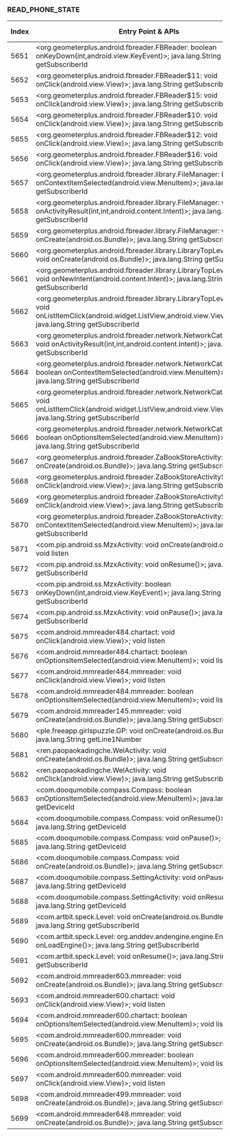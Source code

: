 ### READ_PHONE_STATE
| Index | Entry Point & APIs | Screen shot | Resource id | Label |
| ------------- | ------------- | ------------- |-------------|-------------|
| 5651 | <org.geometerplus.android.fbreader.FBReader: boolean onKeyDown(int,android.view.KeyEvent)>; java.lang.String getSubscriberId | ![](D:\COSMOS\output\py\Drebin\VirusShare_Android_20130506\VirusShare_ec98ce98f0ad1f53a44d11ff99e41a21\org.geometerplus.android.fbreader.FBReader.png) |  | |
| 5652 | <org.geometerplus.android.fbreader.FBReader$11: void onClick(android.view.View)>; java.lang.String getSubscriberId | ![](D:\COSMOS\output\py\Drebin\VirusShare_Android_20130506\VirusShare_ec98ce98f0ad1f53a44d11ff99e41a21\org.geometerplus.android.fbreader.FBReader.png) |  | |
| 5653 | <org.geometerplus.android.fbreader.FBReader$15: void onClick(android.view.View)>; java.lang.String getSubscriberId | ![](D:\COSMOS\output\py\Drebin\VirusShare_Android_20130506\VirusShare_ec98ce98f0ad1f53a44d11ff99e41a21\org.geometerplus.android.fbreader.FBReader.png) |  | |
| 5654 | <org.geometerplus.android.fbreader.FBReader$10: void onClick(android.view.View)>; java.lang.String getSubscriberId | ![](D:\COSMOS\output\py\Drebin\VirusShare_Android_20130506\VirusShare_ec98ce98f0ad1f53a44d11ff99e41a21\org.geometerplus.android.fbreader.FBReader.png) |  | |
| 5655 | <org.geometerplus.android.fbreader.FBReader$12: void onClick(android.view.View)>; java.lang.String getSubscriberId | ![](D:\COSMOS\output\py\Drebin\VirusShare_Android_20130506\VirusShare_ec98ce98f0ad1f53a44d11ff99e41a21\org.geometerplus.android.fbreader.FBReader.png) |  | |
| 5656 | <org.geometerplus.android.fbreader.FBReader$16: void onClick(android.view.View)>; java.lang.String getSubscriberId | ![](D:\COSMOS\output\py\Drebin\VirusShare_Android_20130506\VirusShare_ec98ce98f0ad1f53a44d11ff99e41a21\org.geometerplus.android.fbreader.FBReader.png) |  | |
| 5657 | <org.geometerplus.android.fbreader.library.FileManager: boolean onContextItemSelected(android.view.MenuItem)>; java.lang.String getSubscriberId | ![](D:\COSMOS\output\py\Drebin\VirusShare_Android_20130506\VirusShare_ec98ce98f0ad1f53a44d11ff99e41a21\org.geometerplus.android.fbreader.library.FileManager.png) |  | |
| 5658 | <org.geometerplus.android.fbreader.library.FileManager: void onActivityResult(int,int,android.content.Intent)>; java.lang.String getSubscriberId | ![](D:\COSMOS\output\py\Drebin\VirusShare_Android_20130506\VirusShare_ec98ce98f0ad1f53a44d11ff99e41a21\org.geometerplus.android.fbreader.library.FileManager.png) |  | |
| 5659 | <org.geometerplus.android.fbreader.library.FileManager: void onCreate(android.os.Bundle)>; java.lang.String getSubscriberId | ![](D:\COSMOS\output\py\Drebin\VirusShare_Android_20130506\VirusShare_ec98ce98f0ad1f53a44d11ff99e41a21\org.geometerplus.android.fbreader.library.FileManager.png) |  | |
| 5660 | <org.geometerplus.android.fbreader.library.LibraryTopLevelActivity: void onCreate(android.os.Bundle)>; java.lang.String getSubscriberId | ![](D:\COSMOS\output\py\Drebin\VirusShare_Android_20130506\VirusShare_ec98ce98f0ad1f53a44d11ff99e41a21\org.geometerplus.android.fbreader.library.LibraryTopLevelActivity.png) |  | |
| 5661 | <org.geometerplus.android.fbreader.library.LibraryTopLevelActivity: void onNewIntent(android.content.Intent)>; java.lang.String getSubscriberId | ![](D:\COSMOS\output\py\Drebin\VirusShare_Android_20130506\VirusShare_ec98ce98f0ad1f53a44d11ff99e41a21\org.geometerplus.android.fbreader.library.LibraryTopLevelActivity.png) |  | |
| 5662 | <org.geometerplus.android.fbreader.library.LibraryTopLevelActivity: void onListItemClick(android.widget.ListView,android.view.View,int,long)>; java.lang.String getSubscriberId | ![](D:\COSMOS\output\py\Drebin\VirusShare_Android_20130506\VirusShare_ec98ce98f0ad1f53a44d11ff99e41a21\org.geometerplus.android.fbreader.library.LibraryTopLevelActivity.png) |  | |
| 5663 | <org.geometerplus.android.fbreader.network.NetworkCatalogActivity: void onActivityResult(int,int,android.content.Intent)>; java.lang.String getSubscriberId | ![](D:\COSMOS\output\py\Drebin\VirusShare_Android_20130506\VirusShare_ec98ce98f0ad1f53a44d11ff99e41a21\org.geometerplus.android.fbreader.network.NetworkCatalogActivity.png) |  | |
| 5664 | <org.geometerplus.android.fbreader.network.NetworkCatalogActivity: boolean onContextItemSelected(android.view.MenuItem)>; java.lang.String getSubscriberId | ![](D:\COSMOS\output\py\Drebin\VirusShare_Android_20130506\VirusShare_ec98ce98f0ad1f53a44d11ff99e41a21\org.geometerplus.android.fbreader.network.NetworkCatalogActivity.png) |  | |
| 5665 | <org.geometerplus.android.fbreader.network.NetworkCatalogActivity: void onListItemClick(android.widget.ListView,android.view.View,int,long)>; java.lang.String getSubscriberId | ![](D:\COSMOS\output\py\Drebin\VirusShare_Android_20130506\VirusShare_ec98ce98f0ad1f53a44d11ff99e41a21\org.geometerplus.android.fbreader.network.NetworkCatalogActivity.png) |  | |
| 5666 | <org.geometerplus.android.fbreader.network.NetworkCatalogActivity: boolean onOptionsItemSelected(android.view.MenuItem)>; java.lang.String getSubscriberId | ![](D:\COSMOS\output\py\Drebin\VirusShare_Android_20130506\VirusShare_ec98ce98f0ad1f53a44d11ff99e41a21\org.geometerplus.android.fbreader.network.NetworkCatalogActivity.png) |  | |
| 5667 | <org.geometerplus.android.fbreader.ZaBookStoreActivity: void onCreate(android.os.Bundle)>; java.lang.String getSubscriberId | ![](D:\COSMOS\output\py\Drebin\VirusShare_Android_20130506\VirusShare_ec98ce98f0ad1f53a44d11ff99e41a21\org.geometerplus.android.fbreader.ZaBookStoreActivity.png) |  | |
| 5668 | <org.geometerplus.android.fbreader.ZaBookStoreActivity$3: void onClick(android.view.View)>; java.lang.String getSubscriberId | ![](D:\COSMOS\output\py\Drebin\VirusShare_Android_20130506\VirusShare_ec98ce98f0ad1f53a44d11ff99e41a21\org.geometerplus.android.fbreader.ZaBookStoreActivity.png) |  | |
| 5669 | <org.geometerplus.android.fbreader.ZaBookStoreActivity$2: void onClick(android.view.View)>; java.lang.String getSubscriberId | ![](D:\COSMOS\output\py\Drebin\VirusShare_Android_20130506\VirusShare_ec98ce98f0ad1f53a44d11ff99e41a21\org.geometerplus.android.fbreader.ZaBookStoreActivity.png) |  | |
| 5670 | <org.geometerplus.android.fbreader.ZaBookStoreActivity: boolean onContextItemSelected(android.view.MenuItem)>; java.lang.String getSubscriberId | ![](D:\COSMOS\output\py\Drebin\VirusShare_Android_20130506\VirusShare_ec98ce98f0ad1f53a44d11ff99e41a21\org.geometerplus.android.fbreader.ZaBookStoreActivity.png) |  | |
| 5671 | <com.pip.android.ss.MzxActivity: void onCreate(android.os.Bundle)>; void listen | ![](D:\COSMOS\output\py\Drebin\VirusShare_Android_20130506\VirusShare_ed02193213a4f383fdd4bfaeec93e4a8\com.pip.android.ss.MzxActivity.png) |  | |
| 5672 | <com.pip.android.ss.MzxActivity: void onResume()>; java.lang.String getSubscriberId | ![](D:\COSMOS\output\py\Drebin\VirusShare_Android_20130506\VirusShare_ed02193213a4f383fdd4bfaeec93e4a8\com.pip.android.ss.MzxActivity.png) |  | |
| 5673 | <com.pip.android.ss.MzxActivity: boolean onKeyDown(int,android.view.KeyEvent)>; java.lang.String getSubscriberId | ![](D:\COSMOS\output\py\Drebin\VirusShare_Android_20130506\VirusShare_ed02193213a4f383fdd4bfaeec93e4a8\com.pip.android.ss.MzxActivity.png) |  | |
| 5674 | <com.pip.android.ss.MzxActivity: void onPause()>; java.lang.String getSubscriberId | ![](D:\COSMOS\output\py\Drebin\VirusShare_Android_20130506\VirusShare_ed02193213a4f383fdd4bfaeec93e4a8\com.pip.android.ss.MzxActivity.png) |  | |
| 5675 | <com.android.mmreader484.chartact: void onClick(android.view.View)>; void listen | ![](D:\COSMOS\output\py\Drebin\VirusShare_Android_20130506\VirusShare_ed20f5e184cd5179f6e193d0ef2f2ffd\com.android.mmreader484.chartact.png) |  | |
| 5676 | <com.android.mmreader484.chartact: boolean onOptionsItemSelected(android.view.MenuItem)>; void listen | ![](D:\COSMOS\output\py\Drebin\VirusShare_Android_20130506\VirusShare_ed20f5e184cd5179f6e193d0ef2f2ffd\com.android.mmreader484.chartact.png) |  | |
| 5677 | <com.android.mmreader484.mmreader: void onClick(android.view.View)>; void listen | ![](D:\COSMOS\output\py\Drebin\VirusShare_Android_20130506\VirusShare_ed20f5e184cd5179f6e193d0ef2f2ffd\com.android.mmreader484.mmreader.png) |  | |
| 5678 | <com.android.mmreader484.mmreader: boolean onOptionsItemSelected(android.view.MenuItem)>; void listen | ![](D:\COSMOS\output\py\Drebin\VirusShare_Android_20130506\VirusShare_ed20f5e184cd5179f6e193d0ef2f2ffd\com.android.mmreader484.mmreader.png) |  | |
| 5679 | <com.android.mmreader145.mmreader: void onCreate(android.os.Bundle)>; java.lang.String getSubscriberId | ![](D:\COSMOS\output\py\Drebin\VirusShare_Android_20130506\VirusShare_ed3266f2cb991e3d23bba99d693e2842\com.android.mmreader145.mmreader.png) |  | |
| 5680 | <ple.freeapp.girlspuzzle.GP: void onCreate(android.os.Bundle)>; java.lang.String getLine1Number | ![](D:\COSMOS\output\py\Drebin\VirusShare_Android_20130506\VirusShare_ed840228373ae63b2bd213b511ecd4a0\ple.freeapp.girlspuzzle.GP.png) |  | |
| 5681 | <ren.paopaokadingche.WelActivity: void onCreate(android.os.Bundle)>; java.lang.String getSubscriberId | ![](D:\COSMOS\output\py\Drebin\VirusShare_Android_20130506\VirusShare_ed9c835098530f78b85e67578b7d3189\ren.paopaokadingche.WelActivity.png) |  | |
| 5682 | <ren.paopaokadingche.WelActivity: void onClick(android.view.View)>; java.lang.String getSubscriberId | ![](D:\COSMOS\output\py\Drebin\VirusShare_Android_20130506\VirusShare_ed9c835098530f78b85e67578b7d3189\ren.paopaokadingche.WelActivity.png) |  | |
| 5683 | <com.dooqumobile.compass.Compass: boolean onOptionsItemSelected(android.view.MenuItem)>; java.lang.String getDeviceId | ![](D:\COSMOS\output\py\Drebin\VirusShare_Android_20130506\VirusShare_eda1994d3a226c04a40ef1b58b14a2e4\com.dooqumobile.compass.Compass.png) |  | |
| 5684 | <com.dooqumobile.compass.Compass: void onResume()>; java.lang.String getDeviceId | ![](D:\COSMOS\output\py\Drebin\VirusShare_Android_20130506\VirusShare_eda1994d3a226c04a40ef1b58b14a2e4\com.dooqumobile.compass.Compass.png) |  | |
| 5685 | <com.dooqumobile.compass.Compass: void onPause()>; java.lang.String getDeviceId | ![](D:\COSMOS\output\py\Drebin\VirusShare_Android_20130506\VirusShare_eda1994d3a226c04a40ef1b58b14a2e4\com.dooqumobile.compass.Compass.png) |  | |
| 5686 | <com.dooqumobile.compass.Compass: void onCreate(android.os.Bundle)>; java.lang.String getSubscriberId | ![](D:\COSMOS\output\py\Drebin\VirusShare_Android_20130506\VirusShare_eda1994d3a226c04a40ef1b58b14a2e4\com.dooqumobile.compass.Compass.png) |  | |
| 5687 | <com.dooqumobile.compass.SettingActivity: void onPause()>; java.lang.String getDeviceId | ![](D:\COSMOS\output\py\Drebin\VirusShare_Android_20130506\VirusShare_eda1994d3a226c04a40ef1b58b14a2e4\com.dooqumobile.compass.SettingActivity.png) |  | |
| 5688 | <com.dooqumobile.compass.SettingActivity: void onResume()>; java.lang.String getDeviceId | ![](D:\COSMOS\output\py\Drebin\VirusShare_Android_20130506\VirusShare_eda1994d3a226c04a40ef1b58b14a2e4\com.dooqumobile.compass.SettingActivity.png) |  | |
| 5689 | <com.artbit.speck.Level: void onCreate(android.os.Bundle)>; java.lang.String getSubscriberId | ![](D:\COSMOS\output\py\Drebin\VirusShare_Android_20130506\VirusShare_ee004d0781c0a8e22dfbbdff6fda14cf\com.artbit.speck.Level.png) |  | |
| 5690 | <com.artbit.speck.Level: org.anddev.andengine.engine.Engine onLoadEngine()>; java.lang.String getSubscriberId | ![](D:\COSMOS\output\py\Drebin\VirusShare_Android_20130506\VirusShare_ee004d0781c0a8e22dfbbdff6fda14cf\com.artbit.speck.Level.png) |  | |
| 5691 | <com.artbit.speck.Level: void onResume()>; java.lang.String getSubscriberId | ![](D:\COSMOS\output\py\Drebin\VirusShare_Android_20130506\VirusShare_ee004d0781c0a8e22dfbbdff6fda14cf\com.artbit.speck.Level.png) |  | |
| 5692 | <com.android.mmreader603.mmreader: void onCreate(android.os.Bundle)>; java.lang.String getSubscriberId | ![](D:\COSMOS\output\py\Drebin\VirusShare_Android_20130506\VirusShare_ee0ce47f250e95a8dad4baf4009e2d82\com.android.mmreader603.mmreader.png) |  | |
| 5693 | <com.android.mmreader600.chartact: void onClick(android.view.View)>; void listen | ![](D:\COSMOS\output\py\Drebin\VirusShare_Android_20130506\VirusShare_ee2745c993d8f585649b07eeed54efa8\com.android.mmreader600.chartact.png) |  | |
| 5694 | <com.android.mmreader600.chartact: boolean onOptionsItemSelected(android.view.MenuItem)>; void listen | ![](D:\COSMOS\output\py\Drebin\VirusShare_Android_20130506\VirusShare_ee2745c993d8f585649b07eeed54efa8\com.android.mmreader600.chartact.png) |  | |
| 5695 | <com.android.mmreader600.mmreader: void onCreate(android.os.Bundle)>; java.lang.String getSubscriberId | ![](D:\COSMOS\output\py\Drebin\VirusShare_Android_20130506\VirusShare_ee2745c993d8f585649b07eeed54efa8\com.android.mmreader600.mmreader.png) |  | |
| 5696 | <com.android.mmreader600.mmreader: boolean onOptionsItemSelected(android.view.MenuItem)>; void listen | ![](D:\COSMOS\output\py\Drebin\VirusShare_Android_20130506\VirusShare_ee2745c993d8f585649b07eeed54efa8\com.android.mmreader600.mmreader.png) |  | |
| 5697 | <com.android.mmreader600.mmreader: void onClick(android.view.View)>; void listen | ![](D:\COSMOS\output\py\Drebin\VirusShare_Android_20130506\VirusShare_ee2745c993d8f585649b07eeed54efa8\com.android.mmreader600.mmreader.png) |  | |
| 5698 | <com.android.mmreader499.mmreader: void onCreate(android.os.Bundle)>; java.lang.String getSubscriberId | ![](D:\COSMOS\output\py\Drebin\VirusShare_Android_20130506\VirusShare_ee81b233beeb1e50b4053136a345652d\com.android.mmreader499.mmreader.png) |  | |
| 5699 | <com.android.mmreader648.mmreader: void onCreate(android.os.Bundle)>; java.lang.String getSubscriberId | ![](D:\COSMOS\output\py\Drebin\VirusShare_Android_20130506\VirusShare_eeda87688dd34d2002a56028c85927ec\com.android.mmreader648.mmreader.png) |  | |
